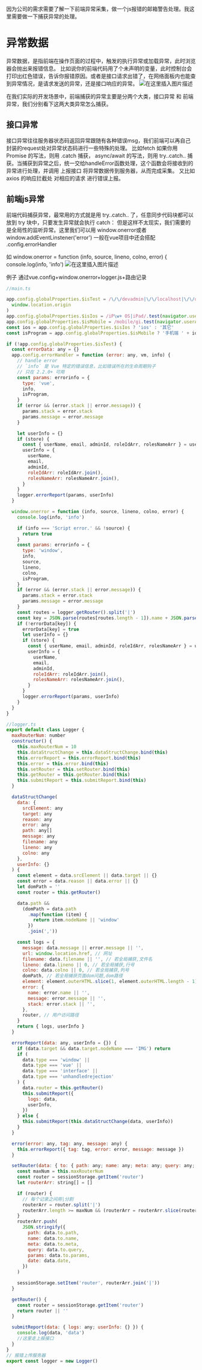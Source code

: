 ﻿因为公司的需求需要了解一下前端异常采集，做一个js报错的邮箱警告处理。我这里需要做一下捕获异常的处理。

# 异常数据
异常数据，是指前端在操作页面的过程中，触发的执行异常或加载异常，此时浏览器会抛出来报错信息。
比如说你的前端代码用了个未声明的变量，此时控制台会打印出红色错误，告诉你报错原因。或者是接口请求出错了，在网络面板内也能查到异常情况，是请求发送的异常，还是接口响应的异常。
![在这里插入图片描述](https://img-blog.csdnimg.cn/76712495bce14892a374053b69d0f014.png)

在我们实际的开发场景中，前端捕获的异常主要是分两个大类，接口异常 和 前端异常，我们分别看下这两大类异常怎么捕获。



## 接口异常
接口异常往往服务器状态码返回异常跟随有各种错误msg，我们前端可以再自己封装的request处对异常状态码进行一些特殊的处理。
比如fetch 如果你用 Promise 的写法，则用 .catch 捕获， async/await 的写法，则用 try..catch.. 捕获。当捕获到异常之后，统一交给handleError函数处理，这个函数会将接收到的异常进行处理，并调用 上报接口 将异常数据传到服务器，从而完成采集。
又比如axios 的响应拦截处 对相应的请求 进行错误上报。


## 前端js异常
前端代码捕获异常，最常用的方式就是用 try..catch.. 了，任意同步代码块都可以放到 try 块中，只要发生异常就会执行 catch：
但是这样不太现实，我们需要的是全局性的监听异常。这里我们可以用 window.onerror或者 window.addEventLinstener('error')  一般在vue项目中还会搭配 .config.errorHandler 

如  window.onerror = function (info, source, lineno, colno, error) {
    console.log(info, 'info')
    ![在这里插入图片描述](https://img-blog.csdnimg.cn/8f5499ef6d86490995dacb740b40915d.png)




例子 通过vue.config+window.onerror+logger.js+路由记录

```javascript
//main.ts

app.config.globalProperties.$isTest = /\/\/devadmin|\/\/localhost|\/\/qaadmin|\/\/dev2admin|\/\/192/.test(
  window.location.origin
)
app.config.globalProperties.$isIos = /iP\w+ OS|iPad/.test(navigator.userAgent)
app.config.globalProperties.$isMobile = /mobile/gi.test(navigator.userAgent)
const ios = app.config.globalProperties.$isIos ? 'ios' : '其它'
const isProgram = app.config.globalProperties.$isMobile ? '手机端 ' + ios : 'PC端'

if (!app.config.globalProperties.$isTest) {
  const errorData: any = {}
  app.config.errorHandler = function (error: any, vm, info) {
    // handle error
    // `info` 是 Vue 特定的错误信息，比如错误所在的生命周期钩子
    // 只在 2.2.0+ 可用
    const params: errorinfo = {
      type: 'vue',
      info,
      isProgram,
    }
    if (error && (error.stack || error.message)) {
      params.stack = error.stack
      params.message = error.message
    }

    let userInfo = {}
    if (store) {
      const { userName, email, adminId, roleIdArr, rolesNameArr } = userStore
      userInfo = {
        userName,
        email,
        adminId,
        roleIdArr: roleIdArr.join(),
        rolesNameArr: rolesNameArr.join(),
      }
    }
    logger.errorReport(params, userInfo)
  }

  window.onerror = function (info, source, lineno, colno, error) {
    console.log(info, 'info')

    if (info === 'Script error.' && !source) {
      return true
    }
    const params: errorinfo = {
      type: 'window',
      info,
      source,
      lineno,
      colno,
      isProgram,
    }
    if (error && (error.stack || error.message)) {
      params.stack = error.stack
      params.message = error.message
    }
    const routes = logger.getRouter().split('|')
    const key = JSON.parse(routes[routes.length - 1]).name + JSON.parse(routes[routes.length - 1]).date
    if (!errorData[key]) {
      errorData[key] = true
      let userInfo = {}
      if (store) {
        const { userName, email, adminId, roleIdArr, rolesNameArr } = userStore
        userInfo = {
          userName,
          email,
          adminId,
          roleIdArr: roleIdArr.join(),
          rolesNameArr: rolesNameArr.join(),
        }
      }
      logger.errorReport(params, userInfo)
    }
  }
}
```
```javascript
//logger.ts
export default class Logger {
  maxRouterNum: number
  constructor() {
    this.maxRouterNum = 10
    this.dataStructChange = this.dataStructChange.bind(this)
    this.errorReport = this.errorReport.bind(this)
    this.error = this.error.bind(this)
    this.setRouter = this.setRouter.bind(this)
    this.getRouter = this.getRouter.bind(this)
    this.submitReport = this.submitReport.bind(this)
  }

  dataStructChange(
    data: {
      srcElement: any
      target: any
      reason: any
      error: any
      path: any[]
      message: any
      filename: any
      lineno: any
      colno: any
    },
    userInfo: {}
  ) {
    const element = data.srcElement || data.target || {}
    const error = data.reason || data.error || {}
    let domPath = ''
    const router = this.getRouter()

    data.path &&
      (domPath = data.path
        .map(function (item) {
          return item.nodeName || 'window'
        })
        .join(','))

    const logs = {
      message: data.message || error.message || '',
      url: window.location.href, // 网址
      filename: data.filename || '', // 若全局捕获,文件名
      lineno: data.lineno || 0, // 若全局捕获,行号
      colno: data.colno || 0, // 若全局捕获,列号
      domPath, // 若全局捕获页面dom问题,dom路径
      element: element.outerHTML.slice(1, element.outerHTML.length - 1) || '', // 若全局捕获页面dom问题,出错html代码
      error: {
        name: error.name || '',
        message: error.message || '',
        stack: error.stack || '',
      },
      router, // 用户访问路径
    }
    return { logs, userInfo }
  }

  errorReport(data: any, userInfo = {}) {
    if (data.target && data.target.nodeName === 'IMG') return
    if (
      data.type === 'window' ||
      data.type === 'vue' ||
      data.type === 'interface' ||
      data.type === 'unhandledrejection'
    ) {
      data.router = this.getRouter()
      this.submitReport({
        logs: data,
        userInfo,
      })
    } else {
      this.submitReport(this.dataStructChange(data, userInfo))
    }
  }

  error(error: any, tag: any, message: any) {
    this.errorReport({ tag: tag, error: error, message: message })
  }

  setRouter(data: { to: { path: any; name: any; meta: any; query: any; params: any }; date: any }) {
    const maxNum = this.maxRouterNum
    const router = sessionStorage.getItem('router')
    let routerArr: string[] = []

    if (router) {
      // 每个记录之间用|分割
      routerArr = router.split('|')
      routerArr.length >= maxNum && (routerArr = routerArr.slice(routerArr.length - maxNum + 1))
    }
    routerArr.push(
      JSON.stringify({
        path: data.to.path,
        name: data.to.name,
        meta: data.to.meta,
        query: data.to.query,
        params: data.to.params,
        date: data.date,
      })
    )

    sessionStorage.setItem('router', routerArr.join('|'))
  }

  getRouter() {
    const router = sessionStorage.getItem('router')
    return router || ''
  }

  submitReport(data: { logs: any; userInfo: {} }) {
    console.log(data, 'data') 
    //这里走上报接口
  }
}
// 报错上传服务器
export const logger = new Logger()

```



